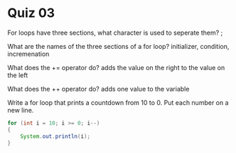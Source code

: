# Quiz 03

For loops have three sections, what character is used to seperate them?
;

What are the names of the three sections of a for loop?
initializer, condition, incremenation

What does the += operator do?
adds the value on the right to the value on the left

What does the ++ operator do?
adds one value to the variable

Write a for loop that prints a countdown from 10 to 0. Put each number on a new line.

```java
for (int i = 10; i >= 0; i--)
{
	System.out.println(i);
}
```

```

```
